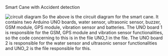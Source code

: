 Smart Cane with Accident detection


![circuit diagram](https://github.com/user-attachments/assets/9ce22854-baa2-44ae-962e-f4481df91f09)
So the above is the circuit diagram for the smart cane. It contains two Arduino UNO boards, water sensor, ultrasonic sensor, buzzer, GSM module, GPS module, vibration sensor and batteries. The UNO board 1 is responsible for the GSM, GPS module and vibration sensor functionalities, so the code concerning to this is in the file UNO_1 in the file. The UNO board 2 is responsible for the water sensor and ultrasonic sensor functionalities and UNO_2 is the file responsible for this.
